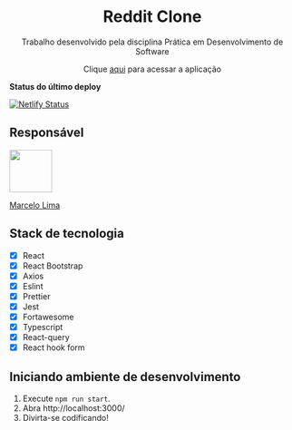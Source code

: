<h1 align="center">
  Reddit Clone
</h1>

<p align="center">Trabalho desenvolvido pela disciplina Prática em Desenvolvimento de Software</p>

<p align="center">Clique <a href="https://peaceful-leavitt-6ab046.netlify.app/">aqui</a> para acessar a aplicação</p>
 
<p><b>Status do último deploy</b></p>

[![Netlify Status](https://api.netlify.com/api/v1/badges/badc1667-0dbb-4df5-909d-ee3568bc63d8/deploy-status)](https://app.netlify.com/sites/peaceful-leavitt-6ab046/deploys)


## Responsável

[<img src="https://avatars.githubusercontent.com/u/17275689?v=4" width="75px;"/>](https://github.com/diegosantos-hotmart)

[Marcelo Lima](https://github.com/marcelolima381)

## Stack de tecnologia

- [x] React
- [x] React Bootstrap
- [x] Axios
- [x] Eslint
- [x] Prettier
- [x] Jest
- [x] Fortawesome
- [x] Typescript
- [x] React-query
- [x] React hook form

## Iniciando ambiente de desenvolvimento

1. Execute `npm run start`.<br /> 
2. Abra http://localhost:3000/
3. Divirta-se codificando!
